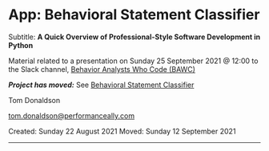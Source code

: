 # App: Behavioral Statement Classifier

Subtitle: **A Quick Overview of Professional-Style Software Development in Python**

Material related to a presentation on Sunday 25 September 2021 @ 12:00 to the Slack channel, [Behavior Analysts Who Code (BAWC)](https://www.codingbehavioranalysts.org)


***Project has moved:*** See [Behavioral Statement Classifier](https://github.com/Ally-Assist/For-BehaviorAnalystsWhoCode/tree/main/BehavioralStatementClassifier)


Tom Donaldson

tom.donaldson@performanceally.com

Created: Sunday 22 August 2021
Moved: Sunday 12 September 2021

---










